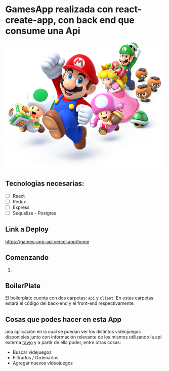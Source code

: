 

# GamesApp realizada con react-create-app, con back end que consume una Api

<p align="center">
  <img height="400" src="./videogame.png" />
</p>

## Tecnologías necesarias:
- [ ] React
- [ ] Redux
- [ ] Express
- [ ] Sequelize - Postgres

## Link a Deploy

https://games-app-api.vercel.app/home


## Comenzando

 1. 



## BoilerPlate

El boilerplate cuenta con dos carpetas: `api` y `client`. En estas carpetas estará el código del back-end y el front-end respectivamente.


## Cosas que podes hacer en esta App

una aplicación en la cual se puedan ver los distintos videojuegos disponibles junto con información relevante de los mismos utilizando la api externa [rawg](https://rawg.io/apidocs) y a partir de ella poder, entre otras cosas:

  - Buscar videjuegos
  - Filtrarlos / Ordenarlos
  - Agregar nuevos videojuegos











